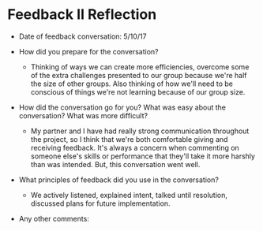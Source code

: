 # Feedback II Reflection

* Date of feedback conversation: 5/10/17

* How did you prepare for the conversation? 
  
  - Thinking of ways we can create more efficiencies, overcome some of the extra challenges presented to our group because we're half the size of other groups. Also thinking of how we'll need to be conscious of things we're not learning because of our group size. 

* How did the conversation go for you? What was easy about the conversation? What was more difficult? 

  - My partner and I have had really strong communication throughout the project, so I think that we're both comfortable giving and receiving feedback. It's always a concern when commenting on someone else's skills or performance that they'll take it more harshly than was intended. But, this conversation went well.

* What principles of feedback did you use in the conversation?

  - We actively listened, explained intent, talked until resolution, discussed plans for future implementation.
  
* Any other comments:

  
